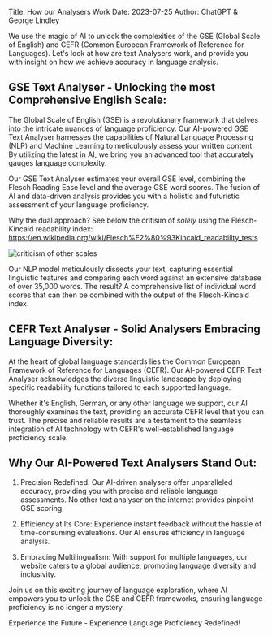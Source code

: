Title: How our Analysers Work
Date: 2023-07-25
Author: ChatGPT & George Lindley

We use the magic of AI to unlock the complexities of the GSE (Global Scale of English) and CEFR (Common European Framework of Reference for Languages). Let's look at how are text Analysers work, and provide you with insight on how we achieve accuracy in language analysis.

## GSE Text Analyser - Unlocking the most Comprehensive English Scale:

The Global Scale of English (GSE) is a revolutionary framework that delves into the intricate nuances of language proficiency. Our AI-powered GSE Text Analyser harnesses the capabilities of Natural Language Processing (NLP) and Machine Learning to meticulously assess your written content. By utilizing the latest in AI, we bring you an advanced tool that accurately gauges language complexity.

Our GSE Text Analyser estimates your overall GSE level, combining the Flesch Reading Ease level and the average GSE word scores. The fusion of AI and data-driven analysis provides you with a holistic and futuristic assessment of your language proficiency.

Why the dual approach? See below the critisim of *solely* using the Flesch-Kincaid readability index: https://en.wikipedia.org/wiki/Flesch%E2%80%93Kincaid_readability_tests 


![criticism of other scales](../static/blog_images/flesch_criticism.png)


Our NLP model meticulously dissects your text, capturing essential linguistic features and comparing each word against an extensive database of over 35,000 words. The result? A comprehensive list of individual word scores that can then be combined with the output of the Flesch-Kincaid index.

## CEFR Text Analyser - Solid Analysers Embracing Language Diversity:

At the heart of global language standards lies the Common European Framework of Reference for Languages (CEFR). Our AI-powered CEFR Text Analyser acknowledges the diverse linguistic landscape by deploying specific readability functions tailored to each supported language.

Whether it's English, German, or any other language we support, our AI thoroughly examines the text, providing an accurate CEFR level that you can trust. The precise and reliable results are a testament to the seamless integration of AI technology with CEFR's well-established language proficiency scale.

## Why Our AI-Powered Text Analysers Stand Out:

1. Precision Redefined:
Our AI-driven analysers offer unparalleled accuracy, providing you with precise and reliable language assessments. No other text analyser on the internet provides pinpoint GSE scoring.

2. Efficiency at Its Core:
Experience instant feedback without the hassle of time-consuming evaluations. Our AI ensures efficiency in language analysis.

3. Embracing Multilingualism:
With support for multiple languages, our website caters to a global audience, promoting language diversity and inclusivity.


Join us on this exciting journey of language exploration, where AI empowers you to unlock the GSE and CEFR frameworks, ensuring language proficiency is no longer a mystery.

Experience the Future - Experience Language Proficiency Redefined!